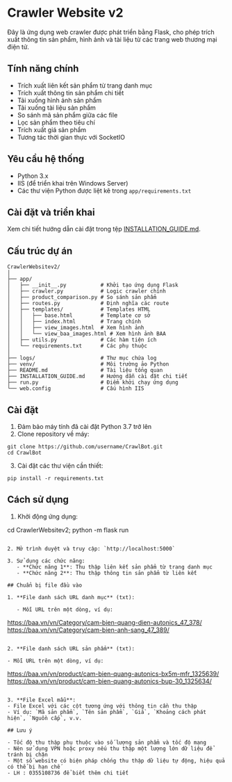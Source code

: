 # Crawler Website v2

Đây là ứng dụng web crawler được phát triển bằng Flask, cho phép trích xuất thông tin sản phẩm, hình ảnh và tài liệu từ các trang web thương mại điện tử.

## Tính năng chính

- Trích xuất liên kết sản phẩm từ trang danh mục
- Trích xuất thông tin sản phẩm chi tiết
- Tải xuống hình ảnh sản phẩm
- Tải xuống tài liệu sản phẩm
- So sánh mã sản phẩm giữa các file
- Lọc sản phẩm theo tiêu chí
- Trích xuất giá sản phẩm
- Tương tác thời gian thực với SocketIO

## Yêu cầu hệ thống

- Python 3.x
- IIS (để triển khai trên Windows Server)
- Các thư viện Python được liệt kê trong `app/requirements.txt`

## Cài đặt và triển khai

Xem chi tiết hướng dẫn cài đặt trong tệp [INSTALLATION_GUIDE.md](INSTALLATION_GUIDE.md).

## Cấu trúc dự án

```
CrawlerWebsitev2/
│
├── app/
│   ├── __init__.py           # Khởi tạo ứng dụng Flask
│   ├── crawler.py            # Logic crawler chính
│   ├── product_comparison.py # So sánh sản phẩm
│   ├── routes.py             # Định nghĩa các route
│   ├── templates/            # Templates HTML
│   │   ├── base.html         # Template cơ sở
│   │   ├── index.html        # Trang chính
│   │   ├── view_images.html  # Xem hình ảnh
│   │   └── view_baa_images.html # Xem hình ảnh BAA
│   ├── utils.py              # Các hàm tiện ích
│   └── requirements.txt      # Các phụ thuộc
│
├── logs/                     # Thư mục chứa log
├── venv/                     # Môi trường ảo Python
├── README.md                 # Tài liệu tổng quan
├── INSTALLATION_GUIDE.md     # Hướng dẫn cài đặt chi tiết
├── run.py                    # Điểm khởi chạy ứng dụng
└── web.config                # Cấu hình IIS
```

## Cài đặt

1. Đảm bảo máy tính đã cài đặt Python 3.7 trở lên
2. Clone repository về máy:

```
git clone https://github.com/username/CrawlBot.git
cd CrawlBot
```

3. Cài đặt các thư viện cần thiết:

```
pip install -r requirements.txt
```

## Cách sử dụng

1. Khởi động ứng dụng:

cd CrawlerWebsitev2; python -m flask run


```

2. Mở trình duyệt và truy cập: `http://localhost:5000`

3. Sử dụng các chức năng:
   - **Chức năng 1**: Thu thập liên kết sản phẩm từ trang danh mục
   - **Chức năng 2**: Thu thập thông tin sản phẩm từ liên kết

## Chuẩn bị file đầu vào

1. **File danh sách URL danh mục** (txt):

   - Mỗi URL trên một dòng, ví dụ:

```

https://baa.vn/vn/Category/cam-bien-quang-dien-autonics_47_378/
https://baa.vn/vn/Category/cam-bien-anh-sang_47_389/

```

2. **File danh sách URL sản phẩm** (txt):

- Mỗi URL trên một dòng, ví dụ:

```

https://baa.vn/vn/product/cam-bien-quang-autonics-bx5m-mfr_1325639/
https://baa.vn/vn/product/cam-bien-quang-autonics-bup-30_1325634/

```

3. **File Excel mẫu**:
- File Excel với các cột tương ứng với thông tin cần thu thập
- Ví dụ: `Mã sản phẩm`, `Tên sản phẩm`, `Giá`, `Khoảng cách phát hiện`, `Nguồn cấp`, v.v.

## Lưu ý

- Tốc độ thu thập phụ thuộc vào số lượng sản phẩm và tốc độ mạng
- Nên sử dụng VPN hoặc proxy nếu thu thập một lượng lớn dữ liệu để tránh bị chặn
- Một số website có biện pháp chống thu thập dữ liệu tự động, hiệu quả có thể bị hạn chế
- LH : 0355108736 để biết thêm chi tiết
```
